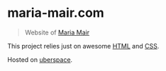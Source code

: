 # maria-mair.com

> Website of [Maria Mair](https://maria-mair.com/)

This project relies just on awesome [HTML](https://developer.mozilla.org/en-US/docs/Web/HTML) and [CSS](https://developer.mozilla.org/en-US/docs/Web/CSS).

Hosted on [uberspace](https://uberspace.de/en/).
